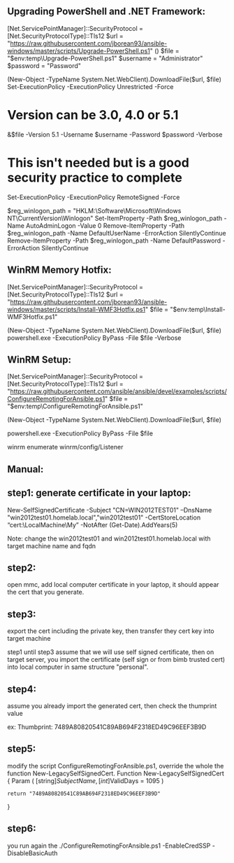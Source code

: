 Upgrading PowerShell and .NET Framework:
----------------------------------------

[Net.ServicePointManager]::SecurityProtocol = [Net.SecurityProtocolType]::Tls12
$url = "https://raw.githubusercontent.com/jborean93/ansible-windows/master/scripts/Upgrade-PowerShell.ps1" ()
$file = "$env:temp\Upgrade-PowerShell.ps1"
$username = "Administrator"
$password = "Password"

(New-Object -TypeName System.Net.WebClient).DownloadFile($url, $file)
Set-ExecutionPolicy -ExecutionPolicy Unrestricted -Force

# Version can be 3.0, 4.0 or 5.1
&$file -Version 5.1 -Username $username -Password $password -Verbose


# This isn't needed but is a good security practice to complete
Set-ExecutionPolicy -ExecutionPolicy RemoteSigned -Force

$reg_winlogon_path = "HKLM:\Software\Microsoft\Windows NT\CurrentVersion\Winlogon"
Set-ItemProperty -Path $reg_winlogon_path -Name AutoAdminLogon -Value 0
Remove-ItemProperty -Path $reg_winlogon_path -Name DefaultUserName -ErrorAction SilentlyContinue
Remove-ItemProperty -Path $reg_winlogon_path -Name DefaultPassword -ErrorAction SilentlyContinue


WinRM Memory Hotfix:
--------------------

[Net.ServicePointManager]::SecurityProtocol = [Net.SecurityProtocolType]::Tls12
$url = "https://raw.githubusercontent.com/jborean93/ansible-windows/master/scripts/Install-WMF3Hotfix.ps1"
$file = "$env:temp\Install-WMF3Hotfix.ps1"

(New-Object -TypeName System.Net.WebClient).DownloadFile($url, $file)
powershell.exe -ExecutionPolicy ByPass -File $file -Verbose


WinRM Setup:
---------------

[Net.ServicePointManager]::SecurityProtocol = [Net.SecurityProtocolType]::Tls12
$url = "https://raw.githubusercontent.com/ansible/ansible/devel/examples/scripts/ConfigureRemotingForAnsible.ps1"
$file = "$env:temp\ConfigureRemotingForAnsible.ps1"

(New-Object -TypeName System.Net.WebClient).DownloadFile($url, $file)

powershell.exe -ExecutionPolicy ByPass -File $file



winrm enumerate winrm/config/Listener


Manual:
-------

step1: generate certificate in your laptop:
-------------------------------------------
New-SelfSignedCertificate -Subject "CN=WIN2012TEST01" –DnsName "win2012test01.homelab.local","win2012test01" -CertStoreLocation “cert:\LocalMachine\My” -NotAfter (Get-Date).AddYears(5)

Note: change the win2012test01 and win2012test01.homelab.local with target machine name and fqdn

step2: 
------
open mmc, add local computer certificate in your laptop, it should appear the cert that you generate.


step3:
------
export the cert including the private key, then transfer they cert key into target machine

step1 until step3 assume that we will use self signed certificate, then on target server, you import the certificate (self sign or from bimb trusted cert) into local computer in same structure "personal".

step4:
------
assume you already import the generated cert, then check the thumprint value

ex: Thumbprint: 7489A80820541C89AB694F2318ED49C96EEF3B9D

step5:
-----
modify the script ConfigureRemotingForAnsible.ps1, override the whole the function New-LegacySelfSignedCert.
Function New-LegacySelfSignedCert {
    Param (
        [string]$SubjectName,
        [int]$ValidDays = 1095
    )

    return "7489A80820541C89AB694F2318ED49C96EEF3B9D"
}

step6: 
-----
you run again the ./ConfigureRemotingForAnsible.ps1 -EnableCredSSP -DisableBasicAuth



